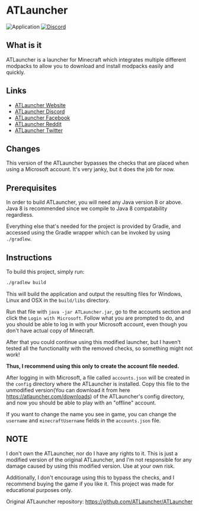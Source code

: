 # ATLauncher

![Application](https://github.com/ATLauncher/ATLauncher/workflows/Application/badge.svg?branch=master)
[![Discord](https://discordapp.com/api/guilds/117047818136322057/embed.png?style=shield)](https://atl.pw/discord)

## What is it

ATLauncher is a launcher for Minecraft which integrates multiple different modpacks to allow you to download and install
modpacks easily and quickly.

## Links

-   [ATLauncher Website](https://atlauncher.com)
-   [ATLauncher Discord](https://atl.pw/discord)
-   [ATLauncher Facebook](https://www.facebook.com/ATLauncher)
-   [ATLauncher Reddit](https://www.reddit.com/r/ATLauncher)
-   [ATLauncher Twitter](https://twitter.com/ATLauncher)

## Changes

This version of the ATLauncher bypasses the checks that are placed when using a Microsoft account. It's very janky, but it does the job for now.

## Prerequisites

In order to build ATLauncher, you will need any Java version 8 or above. Java 8 is recommended since we compile to Java
8 compatability regardless.

Everything else that's needed for the project is provided by Gradle, and accessed using the Gradle wrapper which can be
invoked by using `./gradlew`.

## Instructions

To build this project, simply run:

```sh
./gradlew build
```

This will build the application and output the resulting files for Windows, Linux and OSX in the `build/libs` directory.

Run that file with `java -jar ATLauncher.jar`, go to the accounts section and click the `Login with Microsoft`. Follow
what you are prompted to do, and you should be able to log in with your Microsoft account, even though you don't have actual copy of Minecraft.

After that you could continue using this modified launcher, but I haven't tested all the functionality with the removed checks, so something might not work!

**Thus, I recommend using this only to create the account file needed.**

After logging in with Microsoft, a file called `accounts.json` will be created in the `config` directory where the ATLauncher is installed.
Copy this file to the unmodified version(You can download it from here https://atlauncher.com/downloads) of the ATLauncher's config directory, 
and now you should be able to play with an "offline" account.

If you want to change the name you see in game, you can change the `username` and `minecraftUsername` fields in the `accounts.json` file.

## NOTE
I don't own the ATLauncher, nor do I have any rights to it. This is just a modified version of the original ATLauncher, and I'm not responsible for any damage caused by using this modified version. Use at your own risk.

Additionally, I don't encourage using this to bypass the checks, and I recommend buying the game if you like it.
This project was made for educational purposes only.

Original ATLauncher repository: https://github.com/ATLauncher/ATLauncher
